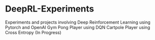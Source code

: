 # DeepRL-Experiments
Experiments and projects involving Deep Reinforcement Learning using Pytorch and OpenAI Gym
Pong Player using DQN 
Cartpole Player using Cross Entropy (In Progress)
